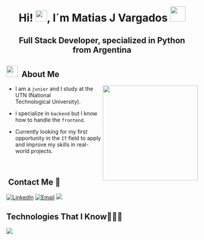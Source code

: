 <h1 align="center"> Hi! <img src="https://media.giphy.com/media/hvRJCLFzcasrR4ia7z/giphy.gif" width="30px">, I´m Matias J Vargados <img src="https://i.pinimg.com/originals/66/36/d3/6636d37ba22a391c6353b1436a81f656.gif" width="40px" </h1>

<h2 align="center">Full Stack Developer, specialized in Python from Argentina</h2>

<h2><img src="https://i.pinimg.com/originals/a2/38/d2/a238d2916547ae1aa1738c7e134385e0.gif" width="30px"> &nbsp;About Me</h2>

<picture><img align="right" src="https://i.giphy.com/qgQUggAC3Pfv687qPC.webp" width = 250px></picture>

- I am a `junior` and I study at the UTN (National Technological University).

- I specialize in `backend` but I know how to handle the `frontend`.

- Currently looking for my first opportunity in the `IT` field to apply and improve my skills in real-world projects.



<br>


<h2> &nbsp;Contact Me  📩</h2>

<div>
  <a href="https://www.linkedin.com/in/matias-vargados-5b02a3357/" target="_blank"><img src="https://img.shields.io/static/v1?style=for-the-badge&message=LinkedIn&color=0A66C2&logo=LinkedIn&logoColor=FFFFFF&label=" alt="LinkedIn" /></a>
  <a href="mailto:kkapagte5@gmail.com?subject=Hi%20Kartik%20,%20nice%20to%20meet%20you!" target="_blank"><img alt="Email" src="https://img.shields.io/static/v1?style=for-the-badge&message=Gmail&color=EA4335&logo=Gmail&logoColor=FFFFFF&label=" /></a>
  <a target="_blank" href="https://discord.com/channels/@me/696998447097577482"><img src="https://img.shields.io/badge/Discord-5865F2.svg?style=for-the-badge&logo=Discord&logoColor=white"></img></a>
</div>

<h2>Technologies That I Know👨🏻‍💻</h2>

<img href="https://skillicons.dev" src="https://skillicons.dev/icons?i=vscode,git,github,mysql,mongodb,py,java,html,css,js,nodejs" />


